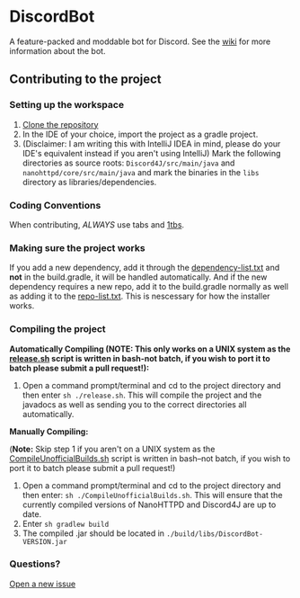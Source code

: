 # DiscordBot
A feature-packed and moddable bot for Discord. See the [wiki](https://github.com/austinv11/DiscordBot/wiki) for more information about the bot.

## Contributing to the project

### Setting up the workspace

1. [Clone the repository](https://help.github.com/articles/cloning-a-repository/)
2. In the IDE of your choice, import the project as a gradle project.
3. (Disclaimer: I am writing this with IntelliJ IDEA in mind, please do your IDE's equivalent instead if you aren't using IntelliJ) Mark the following directories as source roots: `Discord4J/src/main/java` and `nanohttpd/core/src/main/java` and mark the binaries in the `libs` directory as libraries/dependencies.

### Coding Conventions

When contributing, *ALWAYS* use tabs and [1tbs](https://en.wikipedia.org/wiki/Indent_style#Variant:_1TBS).

### Making sure the project works

If you add a new dependency, add it through the [dependency-list.txt](https://github.com/austinv11/DiscordBot/blob/master/dependency-list.txt) and **not** in the build.gradle, it will be handled automatically. And if the new dependency requires a new repo, add it to the build.gradle normally as well as adding it to the [repo-list.txt](https://github.com/austinv11/DiscordBot/blob/master/repo-list.txt). This is nescessary for how the installer works.

### Compiling the project

**Automatically Compiling (NOTE: This only works on a UNIX system as the [release.sh](release.sh) script is written in bash-not batch, if you wish to port it to batch please submit a pull request!):**

1. Open a command prompt/terminal and cd to the project directory and then enter `sh ./release.sh`. This will compile the project and the javadocs as well as sending you to the correct directories all automatically. 

**Manually Compiling:**

(**Note:** Skip step 1 if you aren't on a UNIX system as the [CompileUnofficialBuilds.sh](https://github.com/austinv11/DiscordBot/blob/master/CompileUnofficialBuilds.sh) script is written in bash–not batch, if you wish to port it to batch please submit a pull request!)

1. Open a command prompt/terminal and cd to the project directory and then enter: `sh ./CompileUnofficialBuilds.sh`. This will ensure that the currently compiled versions of NanoHTTPD and Discord4J are up to date.
2. Enter `sh gradlew build`
3. The compiled .jar should be located in `./build/libs/DiscordBot-VERSION.jar`

### Questions?

[Open a new issue](https://github.com/austinv11/DiscordBot/issues/new)

